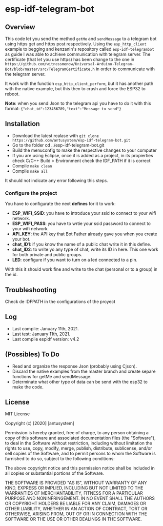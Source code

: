 # esp-idf-telegram-bot


## Overview

This code let you send the method `getMe` and `sendMessage` to a telegram bot using https get and https post respectively. Using the `esp_http_client` example to begging and kenzanin's repository called `esp-idf-telegrambot` as guide I was able to achieve communication with telegram server. The certificate (that let you use https) has been change to the one in `https://github.com/witnessmenow/Universal-Arduino-Telegram-Bot/blob/master/src/TelegramCertificate.h` in order to communicate with the telegram server.

It work with the function `esp_http_client_perform`, but it has another path with the native example, but this then to crash and force the ESP32 to reboot.

**Note:** when you send Json to the telegram api you have to do it with this format: `{"chat_id":123456789,"text":"Message to send"}`

## Installation

* Download the latest realase with `git clone https://github.com/antusystem/esp-idf-telegram-bot.git`
* Go to the folder cd ../esp-idf-telegram-bot.git
* Build the menuconfig to make the respective changes to your computer
* If you are using Eclipse, once it is added as a project, in its propierties check C/C++ Build > Environment check the IDF_PATH if it is correct
* Compile `make clean`
* Compile `make all`

It should not indicate any error following this steps.

### Configure the project

You have to configurate the next **defines** for it to work:

- **ESP_WIFI_SSID**: you have to introduce your ssid to connect to your wifi network.
- **ESP_WIFI_PASS**: you have to wrtie your ssid password to connect to your wifi network.
- **API_KEY**: the API key that Bot Father already gave you when you create your bot.
- **chat_ID1**: if you know the name of a public chat write it in this define.
- **chat_ID2**: to write yo any type of chat, write its ID in here. This one work for both private and public groups.
- **LED**: configure if you want to turn on a led connected to a pin.

With this it should work fine and write to the chat (personal or to a group) in the id.

## Troubleshooting

Check de IDFPATH in the configurations of the proyect

## Log

* Last compile: January 11th, 2021.
* Last test: January 11th, 2021.
* Last compile espidf version: v4.2

## (Possibles) To Do

* Read and organize the response Json (probably using Cjson).
* Discard the native examples from the master branch and create separe functions for getMe and sendMessage.
* Determinate what other type of data can be send with the esp32 to make the code.

## License
MIT License

Copyright (c) [2020] [antusystem]

Permission is hereby granted, free of charge, to any person obtaining a copy of this software and associated documentation files (the "Software"), to deal in the Software without restriction, including without limitation the rights to use, copy, modify, merge, publish, distribute, sublicense, and/or sell copies of the Software, and to permit persons to whom the Software is furnished to do so, subject to the following conditions:

The above copyright notice and this permission notice shall be included in all copies or substantial portions of the Software.

THE SOFTWARE IS PROVIDED "AS IS", WITHOUT WARRANTY OF ANY KIND, EXPRESS OR IMPLIED, INCLUDING BUT NOT LIMITED TO THE WARRANTIES OF MERCHANTABILITY, FITNESS FOR A PARTICULAR PURPOSE AND NONINFRINGEMENT. IN NO EVENT SHALL THE AUTHORS OR COPYRIGHT HOLDERS BE LIABLE FOR ANY CLAIM, DAMAGES OR OTHER LIABILITY, WHETHER IN AN ACTION OF CONTRACT, TORT OR OTHERWISE, ARISING FROM, OUT OF OR IN CONNECTION WITH THE SOFTWARE OR THE USE OR OTHER DEALINGS IN THE SOFTWARE.
